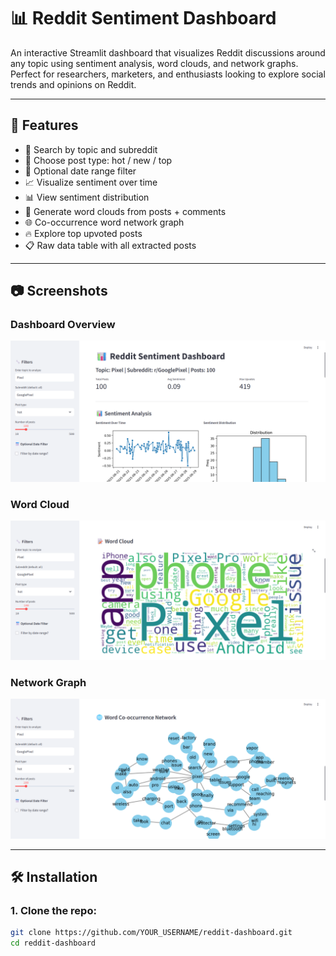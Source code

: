 # 📊 Reddit Sentiment Dashboard

An interactive Streamlit dashboard that visualizes Reddit discussions around any topic using sentiment analysis, word clouds, and network graphs. Perfect for researchers, marketers, and enthusiasts looking to explore social trends and opinions on Reddit.

---

## 🚀 Features

- 🔎 Search by topic and subreddit
- 🧵 Choose post type: hot / new / top
- 📅 Optional date range filter
- 📈 Visualize sentiment over time
- 📊 View sentiment distribution
- 📝 Generate word clouds from posts + comments
- 🌐 Co-occurrence word network graph
- 🔥 Explore top upvoted posts
- 📋 Raw data table with all extracted posts

---

## 📷 Screenshots

### Dashboard Overview
![Dashboard](screenshots/dashboard.png)

### Word Cloud
![Word Cloud](screenshots/wordcloud.png)

### Network Graph
![Network Graph](screenshots/network.png)

---

## 🛠 Installation

### 1. Clone the repo:
```bash
git clone https://github.com/YOUR_USERNAME/reddit-dashboard.git
cd reddit-dashboard
